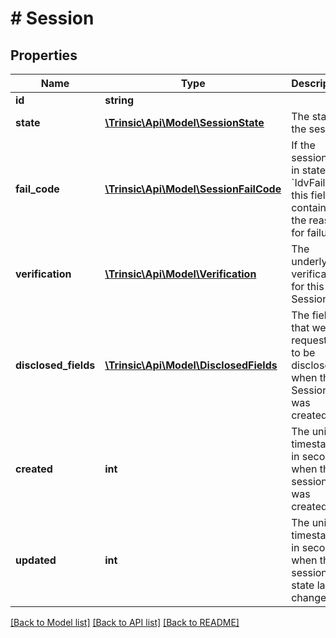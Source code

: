 # # Session

## Properties

Name | Type | Description | Notes
------------ | ------------- | ------------- | -------------
**id** | **string** |  |
**state** | [**\Trinsic\Api\Model\SessionState**](SessionState.md) | The state of the session |
**fail_code** | [**\Trinsic\Api\Model\SessionFailCode**](SessionFailCode.md) | If the session is in state &#x60;IdvFailed&#x60;, this field contains the reason for failure. | [optional]
**verification** | [**\Trinsic\Api\Model\Verification**](Verification.md) | The underlying verification for this Session |
**disclosed_fields** | [**\Trinsic\Api\Model\DisclosedFields**](DisclosedFields.md) | The fields that were requested to be disclosed when the Session was created |
**created** | **int** | The unix timestamp, in seconds, when this session was created |
**updated** | **int** | The unix timestamp, in seconds, when this session&#39;s state last changed |

[[Back to Model list]](../../README.md#models) [[Back to API list]](../../README.md#endpoints) [[Back to README]](../../README.md)
